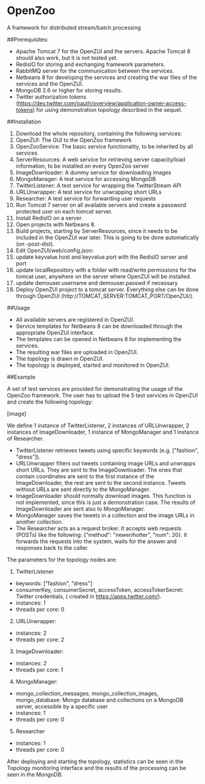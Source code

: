 # OpenZoo
A framework for distributed stream/batch processing

##Prerequisites:
- Apache Tomcat 7 for the OpenZUI and the servers. Apache Tomcat 8 should also work, but it is not tested yet.
- RedisIO for storing and exchanging framework parameters.
- RabbitMQ server for the communication between the services.
- Netbeans 8 for developing the services and creating the war files of the services and the OpenZUI.
- MongoDB 2.6 or higher for storing results.
- Twitter authorization tokens (https://dev.twitter.com/oauth/overview/application-owner-access-tokens) for using demonstration topology described in the sequel.

##Installation
1. Download the whole repository, containing the following services:
  1. OpenZUI: The GUI to the OpenZoo framework
  2. OpenZooService: The basic service functionality, to be inherited by all services
  3. ServerResources: A web service for retrieving server capacity/load information, to be installed on every OpenZoo server
  4. ImageDownloader: A dummy service for downloading images
  5. MongoManager: A test service for accessing MongoDB
  6. TwitterListener: A test service for wrapping the TwitterStream API
  7. URLUnwrapper: A test service for unwrapping short URLs
  8. Researcher: A test service for forwarding user requests
2. Run Tomcat 7 server on all available servers and create a password protected user on each tomcat server.
3. Install RedisIO on a server.
4. Open projects with Netbeans 8.
5. Build projects, starting by ServerResources, since it needs to be included in the OpenZUI war later. This is going to be done automatically (on -post-dist).
6. Edit OpenZUI/web/config.json:
  1. update keyvalue.host and keyvalue.port with the RedisIO server and port
  2. update localRepository with a folder with read/write permissions for the tomcat user, anywhere on the server where OpenZUI will be installed.
  3. update demouser.username and demouser.passwd if necessary
7. Deploy OpenZUI project to a tomcat server. Everything else can be done through OpenZUI (http://TOMCAT_SERVER:TOMCAT_PORT/OpenZUI/).


##Usage

- All available servers are registered in OpenZUI.
- Service templates for Netbeans 8 can be downloaded through the appropriate OpenZUI interface.
- The templates can be opened in Netbeans 8 for implementing the services.
- The resulting war files are uploaded in OpenZUI.
- The topology is drawn in OpenZUI.
- The topology is deployed, started and monitored in OpenZUI.

##Example

A set of test services are provided for demonstrating the usage of the OpenZoo framework.
The user has to upload the 5 test services in OpenZUI and create the following topology:

[image]

We define 1 instance of TwitterListener, 2 instances of URLUnwrapper, 2 instances of ImageDownloader, 1 instance of MongoManager and 1 instance of Researcher.

- TwitterListener retrieves tweets using specific keywords (e.g. ["fashion", "dress"]).
- URLUnwrapper filters out tweets containing image URLs and unwrapps short URLs. They are sent to the ImageDownloader. The ones that contain coordinates are sent to the first instance of the ImageDownloader, the rest are sent to the second instance. Tweets without URLs are sent directly to the MongoManager.
- ImageDownloader should normally download images. This function is not implemented, since this is just a demonstration case. The results of ImageDownloader are sent also to MongoManager.
- MongoManager saves the tweets in a collection and the image URLs in another collection.
- The Researcher acts as a request broker. It accepts web requests (POSTs) like the following: {"method": "newer/hotter", "num": 20}. It forwards the requests into the system, waits for the answer and responses back to the caller.

The parameters for the topology nodes are:

1. TwitterListener
  - keywords: ["fashion", "dress"]
  - consumerKey, consumerSecret, accessToken, accessTokerSecret: Twitter credentials, ( created in https://apps.twitter.com/).
  - instances: 1
  - threads per core: 0

2. URLUnwrapper:
  - instances: 2
  - threads per core: 2

3. ImageDownloader:
  - instances: 2
  - threads per core: 1

4. MongoManager:
  - mongo_collection_messages, mongo_collection_images, mongo_database: Mongo database and collections on a MongoDB server, accessible by a specific user
  - instances: 1
  - threads per core: 0

5. Researcher
  - instances: 1
  - threads per core: 0

After deploying and starting the topology, statistics can be seen in the Topology monitoring interface and the results of the processing can be seen in the MongoDB.
